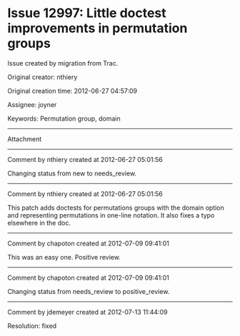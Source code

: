 # Issue 12997: Little doctest improvements in permutation groups

Issue created by migration from Trac.

Original creator: nthiery

Original creation time: 2012-06-27 04:57:09

Assignee: joyner

Keywords: Permutation group, domain




---

Attachment


---

Comment by nthiery created at 2012-06-27 05:01:56

Changing status from new to needs_review.


---

Comment by nthiery created at 2012-06-27 05:01:56

This patch adds doctests for permutations groups with the domain option and representing permutations in one-line notation. It also fixes a typo elsewhere in the doc.


---

Comment by chapoton created at 2012-07-09 09:41:01

This was an easy one. Positive review.


---

Comment by chapoton created at 2012-07-09 09:41:01

Changing status from needs_review to positive_review.


---

Comment by jdemeyer created at 2012-07-13 11:44:09

Resolution: fixed
